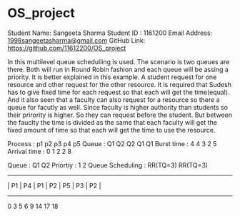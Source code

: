 # OS_project

Student Name: Sangeeta Sharma
Student ID :  1161200
Email Address: 1998sangeetasharma@gmail.com
GitHub Link:   https://github.com/11612200/OS_project

In this multilevel queue schedulling is used. The scenario is two queues are there. Both will run in Round Robin fashion and each queue will be assing a priority.
It is better explained in this example.
A student request for one resource and other request for the other resource.
It is required that Sudesh has to give fixed time for each request so that each will get the time(equal).
And it also seen that a faculty can also request for a resource so there a queue for facutly as well. Since faculty is higher authority than students so their prirority is higher. So they can request before the student. But between the fauclty the time is divided as the same that each faculty will get the fixed amount of time so that each will get the time to use the resource.


Process       : p1 p2 p3 p4 p5
Queue         : Q1 Q2 Q2 Q1 Q1
Burst time    : 4  4   3  2  5
Arrival time  : 0  1   2  2  8

Queue            : Q1          Q2
Priortiy         :  1          2
Queue Scheduling :  RR(TQ=3)   RR(TQ=3)

_________________________________________________________
|   P1   |   P4  | P1 |  P2    |    P5     |  P3   | P2 |
_________________________________________________________
0        3       5    6        9           14      17   18


